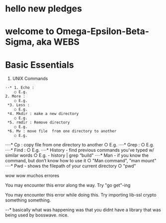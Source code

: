 # hello new pledges

# welcome to Omega-Epsilon-Beta-Sigma, aka WEBS

# 

# Basic Essentials 
  1. UNIX Commands

	⋅⋅* 1. Echo : 
		○ E.g.
	2. More :
		○ E.g.
     *3. Less :
		○ E.g.
     *4. Mkdir : make a new directory
		○ E.g.
     *5. rmdir : Remove directory
        ○ E.g. 
     *6. Mv : move file  from one directory to another
		○ E.g.
⋅⋅⋅⋅* Cp : copy file from one directory to another
		○ E.g.
⋅⋅⋅⋅* Grep :
		○ E.g.
⋅⋅⋅⋅* Find :
		○ E.g.
⋅⋅⋅⋅* History - find previous commands you’ve typed w/ similar words
		○ E.g. -  history | grep “build"
⋅⋅⋅⋅* Man - if you know the command, but don’t know how to use it
		○ "Man command", "man mount"
⋅⋅⋅⋅* Pwd - shows the filepath of your current directory
		○ "pwd"



wow wow muchos errores

You may encounter this error along the way. Try "go get"-ing

You may encounter this error while doing this. Try importing lib-ssl crypto something something.

--* basically what was happening was that you didnt have a library that was being used by bosswave. nice.
    
  
